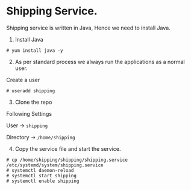 # Shipping Service.

Shipping service is written in Java, Hence we need to install Java.

1. Install Java 

```
# yum install java -y 
```

2. As per standard process we always run the applications as a normal user.

Create a user 

```
# useradd shipping
```

3. Clone the repo 

Following Settings

User -> `shipping`

Directory -> `/home/shipping`


4. Copy the service file and start the service.

```
# cp /home/shipping/shipping/shipping.service /etc/systemd/system/shipping.service
# systemctl daemon-reload
# systemctl start shipping 
# systemctl enable shipping
```

